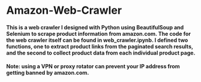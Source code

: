 # Amazon-Web-Crawler
#### This is a web crawler I designed with Python using BeautifulSoup and Selenium to scrape product information from amazon.com. The code for the web crawler itself can be found in web_crawler.ipynb. I defined two functions, one to extract product links from the paginated search results, and the second to collect product data from each individual product page. 
#### Note: using a VPN or proxy rotator can prevent your IP address from getting banned by amazon.com.

